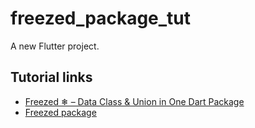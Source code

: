 # freezed_package_tut

A new Flutter project.

## Tutorial links

- [Freezed ❄ – Data Class & Union in One Dart Package](https://resocoder.com/2020/02/11/freezed-data-class-union-in-one-dart-package/)
- [Freezed package](https://pub.dev/packages/freezed)
